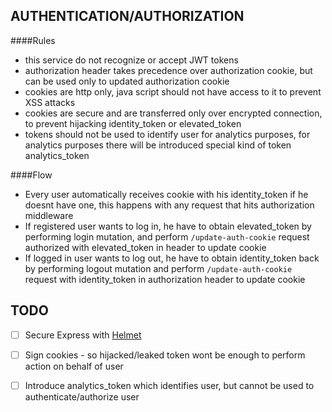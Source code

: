 AUTHENTICATION/AUTHORIZATION
--

####Rules
* this service do not recognize or accept JWT tokens
* authorization header takes precedence over authorization cookie, 
  but can be used only to updated authorization cookie
* cookies are http only, java script should not have access to it to prevent XSS attacks
* cookies are secure and are transferred only over encrypted connection, 
  to prevent hijacking identity_token or elevated_token 
* tokens should not be used to identify user for analytics purposes, 
  for analytics purposes there will be introduced special kind of token analytics_token

####Flow
* Every user automatically receives cookie with his identity_token if he doesnt have one,
  this happens with any request that hits authorization middleware
* If registered user wants to log in, he have to obtain elevated_token by performing login mutation,
  and perform `/update-auth-cookie` request authorized with elevated_token in header to update cookie
* If logged in user wants to log out, he have to obtain identity_token back by performing logout mutation
  and perform `/update-auth-cookie` request with identity_token in authorization header to update cookie

TODO
--

* [ ] Secure Express with [Helmet](https://github.com/helmetjs/helmet)
* [ ] Sign cookies - so hijacked/leaked token wont be enough to perform action on behalf of user   
* [ ] Introduce analytics_token which identifies user, but cannot be used to authenticate/authorize user
 